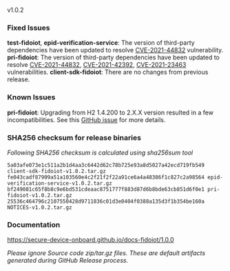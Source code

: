 v1.0.2

### Fixed Issues

**test-fidoiot**, **epid-verification-service**: The version of third-party dependencies have been updated to resolve [CVE-2021-44832](https://nvd.nist.gov/vuln/detail/CVE-2021-44832) vulnerability.
**pri-fidoiot**: The version of third-party dependencies have been updated to resolve  [CVE-2021-44832](https://nvd.nist.gov/vuln/detail/CVE-2021-44832), [CVE-2021-42392](https://github.com/advisories/GHSA-h376-j262-vhq6), [CVE-2021-23463](https://github.com/advisories/GHSA-7rpj-hg47-cx62) vulnerabilities.
**client-sdk-fidoiot**: There are no changes from previous release.  

### Known Issues
**pri-fidoiot**: Upgrading from H2 1.4.200 to 2.X.X version resulted in a few incompatibilities. See this [GitHub issue](https://github.com/secure-device-onboard/pri-fidoiot/issues/401) for more details.

### SHA256 checksum for release binaries

*Following SHA256 checksum is calculated using sha256sum tool*
```
5a03afe073e1c511a2b1d4aa3c6442d62c78b725e93a8d5027a42ecd719fb549 client-sdk-fidoiot-v1.0.2.tar.gz
fe043cadf87909a51a103560e4c2f21f2f22a91ce6a4a48386f1c827c2a98564 epid-verification-service-v1.0.2.tar.gz
bf249081c65f8b8c9e6bd531cdeaac8751777f883d87d6b8bde63cb851d6f0e1 pri-fidoiot-v1.0.2.tar.gz
25536c464796c2107550428d9711836c01d3e0404f0388a135d3f1b354be160a NOTICES-v1.0.2.tar.gz
```


### Documentation

https://secure-device-onboard.github.io/docs-fidoiot/1.0.0

*Please ignore Source code zip/tar.gz files. These are default artifacts generated during GitHub Release process.*

